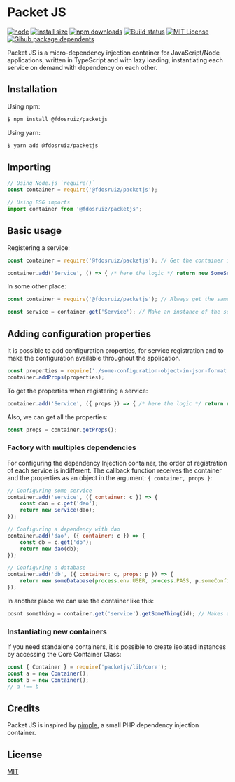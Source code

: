 # Packet JS

[![node](https://img.shields.io/node/v/@fdosruiz/packetjs.svg?maxAge=1000)](https://www.npmjs.com/package/@fdosruiz/packetjs)
[![install size](https://packagephobia.com/badge?p=@fdosruiz/packetjs)](https://packagephobia.com/result?p=@fdosruiz/packetjs)
[![npm downloads](https://img.shields.io/npm/dm/@fdosruiz/packetjs.svg?style=flat-square)](https://npm-stat.com/charts.html?package=@fdosruiz/packetjs)
[![Build status](https://github.com/fdosruiz/packetjs/actions/workflows/ci-cd.yml/badge.svg)](https://github.com/fdosruiz/packetjs/actions)
[![MIT License](https://img.shields.io/badge/license-MIT-blue.svg?style=flat)](https://github.com/fdosruiz/packetjs/blob/main/LICENSE)
[![Gihub package dependents](https://badgen.net/github/dependents-pkg/fdosruiz/packetjs)](https://github.com/fdosruiz/packetjs/network/dependents?dependent_type=PACKAGE)

Packet JS is a micro-dependency injection container for JavaScript/Node applications, written in TypeScript and with lazy loading, instantiating each service on demand with dependency on each other. 

## Installation

Using npm:

```bash
$ npm install @fdosruiz/packetjs
```

Using yarn:

```bash
$ yarn add @fdosruiz/packetjs
```

## Importing

```javascript
// Using Node.js `require()`
const container = require('@fdosruiz/packetjs');

// Using ES6 imports
import container from '@fdosruiz/packetjs';
```

## Basic usage

Registering a service:

```javascript
const container = require('@fdosruiz/packetjs'); // Get the container instance.

container.add('Service', () => { /* here the logic */ return new SomeService() });
```

In some other place:

```javascript
const container = require('@fdosruiz/packetjs'); // Always get the same instance of the container. (singleton pattern)

const service = container.get('Service'); // Make an instance of the service on demand, with lazy loading.
```

## Adding configuration properties

It is possible to add configuration properties, for service registration and to make the configuration available throughout the application.

```javascript
const properties = require('./some-configuration-object-in-json-format');
container.addProps(properties);
```

To get the properties when registering a service:

```javascript
container.add('Service', ({ props }) => { /* here the logic */ return new SomeService(props.someParam) });
```

Also, we can get all the properties:

```javascript
const props = container.getProps();
```

### Factory with multiples dependencies

For configuring the dependency Injection container, the order of registration of each service is indifferent. The callback function receives the container and the properties as an object in the argument: `{ container, props }`:

```javascript
// Configuring some service
container.add('service', ({ container: c }) => {
    const dao = c.get('dao');
    return new Service(dao);
});

// Configuring a dependency with dao
container.add('dao', ({ container: c }) => {
    const db = c.get('db');
    return new dao(db);
});

// Configuring a database
container.add('db', ({ container: c, props: p }) => {
    return new someDatabase(process.env.USER, process.PASS, p.someConfigurationProp);
});
```

In another place we can use the container like this:

```javascript
cosnt something = container.get('service').getSomeThing(id); // Makes an instance of the service with lazy loading for each service.
```

### Instantiating new containers

If you need standalone containers, it is possible to create isolated instances by accessing the Core Container Class:

```javascript
const { Container } = require('packetjs/lib/core');
const a = new Container();
const b = new Container();
// a !== b
```

## Credits

Packet JS is inspired by [pimple](https://github.com/silexphp/Pimple), a small PHP dependency injection container.

## License

[MIT](https://github.com/fdosruiz/packetjs/blob/main/LICENSE)

